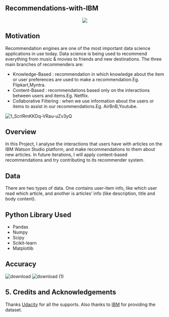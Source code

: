 ## Recommendations-with-IBM
<p align="center">
  <img  src="https://user-images.githubusercontent.com/39211262/81260251-41e06180-9057-11ea-8562-3740d1b51915.jpg">
</p>

## Motivation
Recommendation engines are one of the most important data science applications in use today. Data science is being used to recommend everything from music & movies to friends and new destinations. The three main branches of recommenders are:

- Knowledge-Based : recommendation in which knowledge about the item or user preferences are used to make a recommendation.Eg. Flipkart,Myntra.
- Content-Based : recommendations based only on the interactions between users and items.Eg. Netflix.
- Collaborative Filtering :  when we use information about the users or items to assist in our recommendations.Eg. AirBnB,Youtube.

![1_ScrlRmKKDq-VRau-uZv3yQ](https://user-images.githubusercontent.com/39211262/81259916-933c2100-9056-11ea-8380-b24eadca681d.png)

## Overview
In this Project, I analyse the interactions that users have with articles on the IBM Watson Studio platform, and make recommendations to them about new articles. In future iterations, I will apply content-based recommendations and try contributing to its recommender system.

## Data
There are two types of data. One contains user-item info, like which user read which article, and another is articles’ info (like description, title and body content).

## Python Library Used 
 - Pandas
 - Numpy
 - Scipy
 - Scikit-learn
 - Matplotlib
## Accuracy
![download](https://user-images.githubusercontent.com/39211262/81260998-d3040800-9058-11ea-9fa0-d065ca8f7de7.png)
![download (1)](https://user-images.githubusercontent.com/39211262/81261001-d4353500-9058-11ea-8cd3-a3d19c1ebc9a.png)

## 5. Credits and Acknowledgements

Thanks <a href="https://www.udacity.com" target="_blank">Udacity</a> for all the supports. Also thanks to <a href="https://www.ibm.com/in-en/watson" target="_blank">IBM</a> for providing the dataset.
